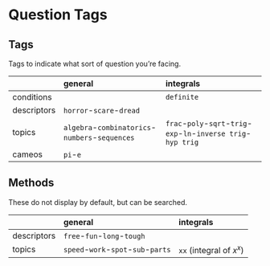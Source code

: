 # Question Tags


## Tags

Tags to indicate what sort of question you’re facing.

|             | general | integrals |
| :---------- | :------ | :-------- |
| conditions  |  | `definite` |
| descriptors | `horror`-`scare`-`dread` |
| topics      | `algebra`-`combinatorics`-`numbers`-`sequences` | `frac`-`poly`-`sqrt`-`trig`-`exp`-`ln`-`inverse trig`-`hyp trig` |
| cameos      | `pi`-`e` |


## Methods

These do not display by default, but can be searched.

|             | general | integrals |
| :---------- | :------ | :-------- |
| descriptors | `free`-`fun`-`long`-`tough` |
| topics      | `speed`-`work`-`spot`-`sub`-`parts` | `xx` (integral of $x^x$) |
